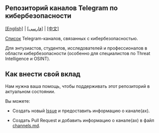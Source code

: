 ## Репозиторий каналов Telegram по кибербезопасности

[[English]](README-en.md) | [[فارسی]](../README.md) | [[中文]](README-zh.md)

[Список](../src/data/channels.md) Telegram-каналов, связанных с кибербезопасностью.

Для энтузиастов, студентов, исследователей и профессионалов в области кибербезопасности (особенно для специалистов по Threat Intelligence и OSINT).

## Как внести свой вклад

Нам нужна ваша помощь, чтобы поддерживать этот репозиторий в актуальном состоянии.

Вы можете:

- Создать новый [Issue](https://github.com/mehrazino/awesome-tg-cybersec/issues/new) и предоставить информацию о канале(ах).

- Создать Pull Request и добавить информацию о канале(ах) в файл [channels.md](../src/data/channels.md).